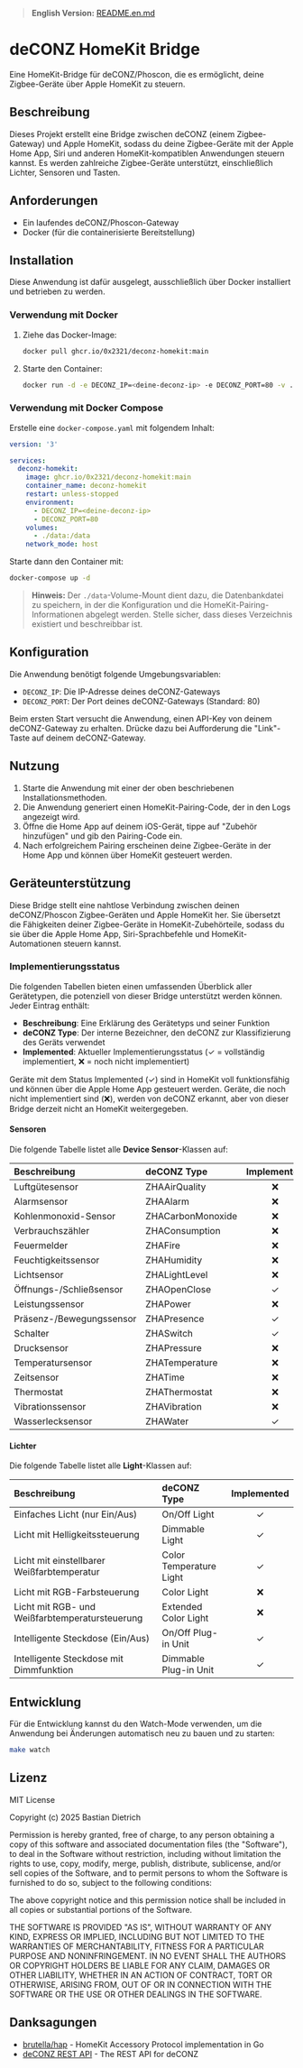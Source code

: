 > **English Version:** [README.en.md](README.en.md)

# deCONZ HomeKit Bridge

Eine HomeKit-Bridge für deCONZ/Phoscon, die es ermöglicht, deine Zigbee-Geräte über Apple HomeKit zu steuern.

## Beschreibung

Dieses Projekt erstellt eine Bridge zwischen deCONZ (einem Zigbee-Gateway) und Apple HomeKit, sodass du deine Zigbee-Geräte mit der Apple Home App, Siri und anderen HomeKit-kompatiblen Anwendungen steuern kannst. Es werden zahlreiche Zigbee-Geräte unterstützt, einschließlich Lichter, Sensoren und Tasten.

## Anforderungen

* Ein laufendes deCONZ/Phoscon-Gateway
* Docker (für die containerisierte Bereitstellung)

## Installation

Diese Anwendung ist dafür ausgelegt, ausschließlich über Docker installiert und betrieben zu werden.

### Verwendung mit Docker

1. Ziehe das Docker-Image:

   ```bash
   docker pull ghcr.io/0x2321/deconz-homekit:main
   ```

2. Starte den Container:

   ```bash
   docker run -d -e DECONZ_IP=<deine-deconz-ip> -e DECONZ_PORT=80 -v ./data:/data ghcr.io/0x2321/deconz-homekit:main
   ```

### Verwendung mit Docker Compose

Erstelle eine `docker-compose.yaml` mit folgendem Inhalt:

```yaml
version: '3'

services:
  deconz-homekit:
    image: ghcr.io/0x2321/deconz-homekit:main
    container_name: deconz-homekit
    restart: unless-stopped
    environment:
      - DECONZ_IP=<deine-deconz-ip>
      - DECONZ_PORT=80
    volumes:
      - ./data:/data
    network_mode: host
```

Starte dann den Container mit:

```bash
docker-compose up -d
```

> **Hinweis:** Der `./data`-Volume-Mount dient dazu, die Datenbankdatei zu speichern, in der die Konfiguration und die HomeKit-Pairing-Informationen abgelegt werden. Stelle sicher, dass dieses Verzeichnis existiert und beschreibbar ist.

## Konfiguration

Die Anwendung benötigt folgende Umgebungsvariablen:

* `DECONZ_IP`: Die IP-Adresse deines deCONZ-Gateways
* `DECONZ_PORT`: Der Port deines deCONZ-Gateways (Standard: 80)

Beim ersten Start versucht die Anwendung, einen API-Key von deinem deCONZ-Gateway zu erhalten. Drücke dazu bei Aufforderung die "Link"-Taste auf deinem deCONZ-Gateway.

## Nutzung

1. Starte die Anwendung mit einer der oben beschriebenen Installationsmethoden.
2. Die Anwendung generiert einen HomeKit-Pairing-Code, der in den Logs angezeigt wird.
3. Öffne die Home App auf deinem iOS-Gerät, tippe auf "Zubehör hinzufügen" und gib den Pairing-Code ein.
4. Nach erfolgreichem Pairing erscheinen deine Zigbee-Geräte in der Home App und können über HomeKit gesteuert werden.

## Geräteunterstützung

Diese Bridge stellt eine nahtlose Verbindung zwischen deinen deCONZ/Phoscon Zigbee-Geräten und Apple HomeKit her. Sie übersetzt die Fähigkeiten deiner Zigbee-Geräte in HomeKit-Zubehörteile, sodass du sie über die Apple Home App, Siri-Sprachbefehle und HomeKit-Automationen steuern kannst.

### Implementierungsstatus

Die folgenden Tabellen bieten einen umfassenden Überblick aller Gerätetypen, die potenziell von dieser Bridge unterstützt werden können. Jeder Eintrag enthält:

* **Beschreibung**: Eine Erklärung des Gerätetyps und seiner Funktion
* **deCONZ Type**: Der interne Bezeichner, den deCONZ zur Klassifizierung des Geräts verwendet
* **Implemented**: Aktueller Implementierungsstatus (✓ = vollständig implementiert, ❌ = noch nicht implementiert)

Geräte mit dem Status Implemented (✓) sind in HomeKit voll funktionsfähig und können über die Apple Home App gesteuert werden. Geräte, die noch nicht implementiert sind (❌), werden von deCONZ erkannt, aber von dieser Bridge derzeit nicht an HomeKit weitergegeben.

#### Sensoren

Die folgende Tabelle listet alle **Device Sensor**-Klassen auf:

| Beschreibung             | deCONZ Type       | Implemented |
| :----------------------- | :---------------- | :---------: |
| Luftgütesensor           | ZHAAirQuality     |      ❌      |
| Alarmsensor              | ZHAAlarm          |      ❌      |
| Kohlenmonoxid-Sensor     | ZHACarbonMonoxide |      ❌      |
| Verbrauchszähler         | ZHAConsumption    |      ❌      |
| Feuermelder              | ZHAFire           |      ❌      |
| Feuchtigkeitssensor      | ZHAHumidity       |      ❌      |
| Lichtsensor              | ZHALightLevel     |      ❌      |
| Öffnungs-/Schließsensor  | ZHAOpenClose      |      ✓      |
| Leistungssensor          | ZHAPower          |      ❌      |
| Präsenz-/Bewegungssensor | ZHAPresence       |      ✓      |
| Schalter                 | ZHASwitch         |      ✓      |
| Drucksensor              | ZHAPressure       |      ❌      |
| Temperatursensor         | ZHATemperature    |      ❌      |
| Zeitsensor               | ZHATime           |      ❌      |
| Thermostat               | ZHAThermostat     |      ❌      |
| Vibrationssensor         | ZHAVibration      |      ❌      |
| Wasserlecksensor         | ZHAWater          |      ✓      |

#### Lichter

Die folgende Tabelle listet alle **Light**-Klassen auf:

| Beschreibung                                   | deCONZ Type             | Implemented |
| :--------------------------------------------- | :---------------------- | :---------: |
| Einfaches Licht (nur Ein/Aus)                  | On/Off Light            |      ✓      |
| Licht mit Helligkeitssteuerung                 | Dimmable Light          |      ✓      |
| Licht mit einstellbarer Weißfarbtemperatur     | Color Temperature Light |      ✓      |
| Licht mit RGB-Farbsteuerung                    | Color Light             |      ❌      |
| Licht mit RGB- und Weißfarbtemperatursteuerung | Extended Color Light    |      ❌      |
| Intelligente Steckdose (Ein/Aus)               | On/Off Plug-in Unit     |      ✓      |
| Intelligente Steckdose mit Dimmfunktion        | Dimmable Plug-in Unit   |      ✓      |

## Entwicklung

Für die Entwicklung kannst du den Watch-Mode verwenden, um die Anwendung bei Änderungen automatisch neu zu bauen und zu starten:

```bash
make watch
```

## Lizenz

MIT License

Copyright (c) 2025 Bastian Dietrich

Permission is hereby granted, free of charge, to any person obtaining a copy
of this software and associated documentation files (the "Software"), to deal
in the Software without restriction, including without limitation the rights
to use, copy, modify, merge, publish, distribute, sublicense, and/or sell
copies of the Software, and to permit persons to whom the Software is
furnished to do so, subject to the following conditions:

The above copyright notice and this permission notice shall be included in all
copies or substantial portions of the Software.

THE SOFTWARE IS PROVIDED "AS IS", WITHOUT WARRANTY OF ANY KIND, EXPRESS OR
IMPLIED, INCLUDING BUT NOT LIMITED TO THE WARRANTIES OF MERCHANTABILITY,
FITNESS FOR A PARTICULAR PURPOSE AND NONINFRINGEMENT. IN NO EVENT SHALL THE
AUTHORS OR COPYRIGHT HOLDERS BE LIABLE FOR ANY CLAIM, DAMAGES OR OTHER
LIABILITY, WHETHER IN AN ACTION OF CONTRACT, TORT OR OTHERWISE, ARISING FROM,
OUT OF OR IN CONNECTION WITH THE SOFTWARE OR THE USE OR OTHER DEALINGS IN THE
SOFTWARE.

## Danksagungen

* [brutella/hap](https://github.com/brutella/hap) - HomeKit Accessory Protocol implementation in Go
* [deCONZ REST API](https://github.com/dresden-elektronik/deconz-rest-plugin) - The REST API for deCONZ
